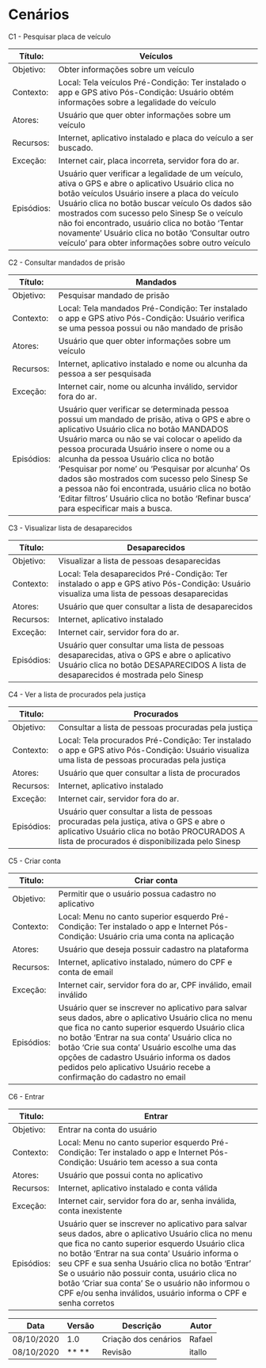 Cenários 
========

C1 - Pesquisar placa de veículo

| Título: | Veículos |
|-|-|
| Objetivo: | Obter informações sobre um veículo |
| Contexto: | Local: Tela veículos Pré-Condição: Ter instalado o app e GPS ativo Pós-Condição: Usuário obtém informações sobre a legalidade do veículo |
| Atores: | Usuário que quer obter informações sobre um veículo |
| Recursos: | Internet, aplicativo instalado e placa do veículo a ser buscado. |
| Exceção: | Internet cair, placa incorreta, servidor fora do ar. |
| Episódios: | Usuário quer verificar a legalidade de um veículo, ativa o GPS e abre o aplicativo Usuário clica no botão veículos Usuário insere a placa do veículo Usuário clica no botão buscar veículo Os dados são mostrados com sucesso pelo Sinesp Se o veículo não foi encontrado, usuário clica no botão ‘Tentar novamente’ Usuário clica no botão ‘Consultar outro veículo’ para obter informações sobre outro veículo |

C2 - Consultar mandados de prisão

| Título: | Mandados |
|-|-|
| Objetivo: | Pesquisar mandado de prisão |
| Contexto: | Local: Tela mandados Pré-Condição: Ter instalado o app e GPS ativo Pós-Condição: Usuário verifica se uma pessoa possui ou não mandado de prisão |
| Atores: | Usuário que quer obter informações sobre um veículo |
| Recursos: | Internet, aplicativo instalado e nome ou alcunha da pessoa a ser pesquisada |
| Exceção: | Internet cair, nome ou alcunha inválido, servidor fora do ar. |
| Episódios: | Usuário quer verificar se determinada pessoa possui um mandado de prisão, ativa o GPS e abre o aplicativo Usuário clica no botão MANDADOS Usuário marca ou não se vai colocar o apelido da pessoa procurada Usuário insere o nome ou a alcunha da pessoa Usuário clica no botão ‘Pesquisar por nome’ ou ‘Pesquisar por alcunha’ Os dados são mostrados com sucesso pelo Sinesp Se a pessoa não foi encontrada, usuário clica no botão ‘Editar filtros’ Usuário clica no botão ‘Refinar busca’ para especificar mais a busca. |

C3 - Visualizar lista de desaparecidos

| Título: | Desaparecidos |
|-|-|
| Objetivo: | Visualizar a lista de pessoas desaparecidas |
| Contexto: | Local: Tela desaparecidos Pré-Condição: Ter instalado o app e GPS ativo Pós-Condição: Usuário visualiza uma lista de pessoas desaparecidas |
| Atores: | Usuário que quer consultar a lista de desaparecidos |
| Recursos: | Internet, aplicativo instalado |
| Exceção: | Internet cair, servidor fora do ar. |
| Episódios: | Usuário quer consultar uma lista de pessoas desaparecidas, ativa o GPS e abre o aplicativo Usuário clica no botão DESAPARECIDOS A lista de desaparecidos é mostrada pelo Sinesp |

C4 - Ver a lista de procurados pela justiça

 | Titulo: | Procurados |
|-|-|
| Objetivo: | Consultar a lista de pessoas procuradas pela justiça |
| Contexto: | Local: Tela procurados Pré-Condição: Ter instalado o app e GPS ativo Pós-Condição: Usuário visualiza uma lista de pessoas procuradas pela justiça |
| Atores: | Usuário que quer consultar a lista de procurados |
| Recursos: | Internet, aplicativo instalado |
| Exceção: | Internet cair, servidor fora do ar. |
| Episódios: | Usuário quer consultar a lista de pessoas procuradas pela justiça, ativa o GPS e abre o aplicativo Usuário clica no botão PROCURADOS A lista de procurados é disponibilizada pelo Sinesp |

C5 - Criar conta

| Titulo: | Criar conta |
|-|-|
| Objetivo: | Permitir que o usuário possua cadastro no aplicativo |
| Contexto: | Local: Menu no canto superior esquerdo Pré-Condição: Ter instalado o app e Internet Pós-Condição: Usuário cria uma conta na aplicação |
| Atores: | Usuário que deseja possuir cadastro na plataforma |
| Recursos: | Internet, aplicativo instalado, número do CPF e conta de email |
| Exceção: | Internet cair, servidor fora do ar, CPF inválido, email inválido |
| Episódios: | Usuário quer se inscrever no aplicativo para salvar seus dados, abre o aplicativo Usuário clica no menu que fica no canto superior esquerdo Usuário clica no botão ‘Entrar na sua conta’ Usuário clica no botão ‘Crie sua conta’ Usuário escolhe uma das opções de cadastro Usuário informa os dados pedidos pelo aplicativo Usuário recebe a confirmação do cadastro no email |

C6 - Entrar

| Titulo: | Entrar |
|-|-|
| Objetivo: | Entrar na conta do usuário |
| Contexto: | Local: Menu no canto superior esquerdo Pré-Condição: Ter instalado o app e Internet Pós-Condição: Usuário tem acesso a sua conta |
| Atores: | Usuário que possui conta no aplicativo |
| Recursos: | Internet, aplicativo instalado e conta válida |
| Exceção: | Internet cair, servidor fora do ar, senha inválida, conta inexistente |
| Episódios: | Usuário quer se inscrever no aplicativo para salvar seus dados, abre o aplicativo Usuário clica no menu que fica no canto superior esquerdo Usuário clica no botão ‘Entrar na sua conta’ Usuário informa o seu CPF e sua senha Usuário clica no botão ‘Entrar’ Se o usuário não possuir conta, usuário clica no botão ‘Criar sua conta’ Se o usuário não informou o CPF e/ou senha inválidos, usuário informa o CPF e senha corretos |

<center>

| Data               | Versão             | Descrição          | Autor              |
 |--------------------|--------------------|--------------------|--------------------|
| 08/10/2020         | 1.0                | Criação dos cenários | Rafael             |
| 08/10/2020         | ** **                | Revisão | itallo             |

</center>
